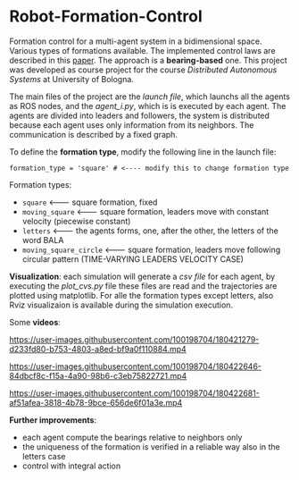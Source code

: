 # Robot-Formation-Control
Formation control for a multi-agent system in a bidimensional space. Various types of formations available.
The implemented control laws are described in this [paper](https://arxiv.org/pdf/1506.05636.pdf). The approach is a **bearing-based** one.
This project was developed as course project for the course *Distributed Autonomous Systems* at University of Bologna. 

The main files of the project are the *launch file*, which launchs all the agents as ROS nodes, and the *agent_i.py*, which is is executed by each agent.
The agents are divided into leaders and followers, the system is distributed because each agent uses only information from its neighbors. The communication is described by a fixed graph.

To define the **formation type**, modify the following line in the launch file:
```
formation_type = 'square' # <---- modify this to change formation type
```

Formation types:
- `square`               <--- square formation, fixed
- `moving_square`        <--- square formation, leaders move with constant velocity (piecewise constant)
- `letters`              <--- the agents forms, one, after the other, the letters of the word BALA
- `moving_square_circle` <--- square formation, leaders move following circular pattern (TIME-VARYING LEADERS VELOCITY CASE)

**Visualization**: each simulation will generate a *csv file* for each agent, by executing the *plot_cvs.py* file these files are read and the trajectories are plotted using matplotlib.
For alle the formation types except letters, also Rviz visualizaion is available during the simulation execution.

Some **videos**:

https://user-images.githubusercontent.com/100198704/180421279-d233fd80-b753-4803-a8ed-bf9a0f110884.mp4




https://user-images.githubusercontent.com/100198704/180422646-84dbcf8c-f15a-4a90-98b6-c3eb75822721.mp4



https://user-images.githubusercontent.com/100198704/180422681-af51afea-3818-4b78-9bce-656de6f01a3e.mp4

**Further improvements**:
- each agent compute the bearings relative to neighbors only
- the uniqueness of the formation is verified in a reliable way also in the letters case
- control with integral action
